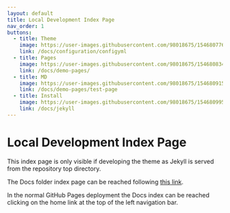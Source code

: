 ```yaml
---
layout: default
title: Local Development Index Page
nav_order: 1
buttons:
  - title: Theme
    image: https://user-images.githubusercontent.com/98018675/154680776-0d04ea65-9438-46d4-94e9-9f9362b34f75.png
    link: /docs/configuration/configyml
  - title: Pages
    image: https://user-images.githubusercontent.com/98018675/154680834-0db6ac60-f80a-4730-932b-3da11e3bb760.png
    link: /docs/demo-pages/
  - title: MD
    image: https://user-images.githubusercontent.com/98018675/154680915-5cc0f5c0-0658-47d9-8b28-ff9a46a4973f.png
    link: /docs/demo-pages/test-page
  - title: Install
    image: https://user-images.githubusercontent.com/98018675/154680995-28a6b80b-e8a3-4c5e-a492-cd6bbbd68e5a.png
    link: /docs/jekyll
---
```


# Local Development Index Page

This index page is only visible if developing the theme as Jekyll is served
from the repository top directory.

The Docs folder index page can be reached following
[this link](docs/index.html).

In the normal GitHub Pages deployment the Docs index can be reached clicking
on the home link at the top of the left navigation bar.
